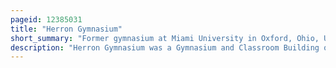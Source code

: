 ```yaml
---
pageid: 12385031
title: "Herron Gymnasium"
short_summary: "Former gymnasium at Miami University in Oxford, Ohio, USA"
description: "Herron Gymnasium was a Gymnasium and Classroom Building on the Miami University Campus in Oxford Ohio. Known later as Van voorhis Hall it was listed in the november 1979 national Register of historic Places. Originally conceived in 1893, it was constructed in 1897 and named for John W. Herron, a Miami Alumnus and Cincinnati Judge. It was Miami University's first Gymnasium, and would serve as the main recreational Center until the Construction of Withrow Court in 1932, which led Herron to become a Women's Gym. Except for an Interlude during World War Ii when it served as a Navy Barracks, it served as a Women's Gym until the Construction of 'New Herron' in 1962. In the late 20th Century its Use diminished to Afrotc and Men's intramural Sports, and the Gymnasium was demolished in 1986 and replaced with a Parking Lot."
---
```

